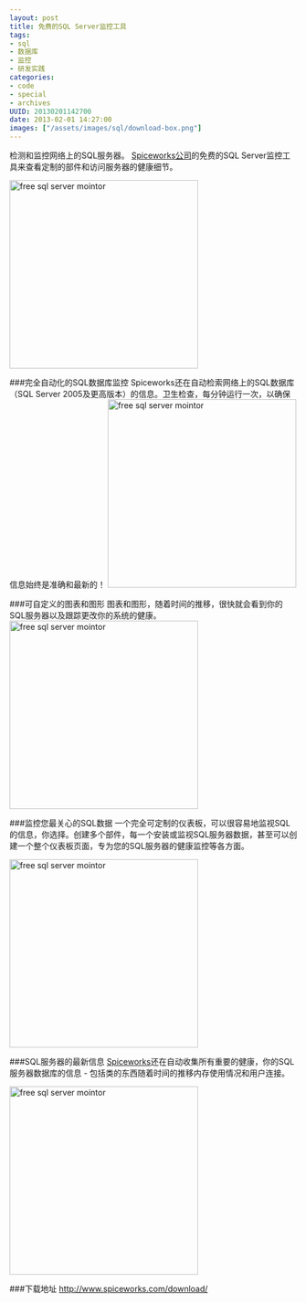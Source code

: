 ```yaml
--- 
layout: post
title: 免费的SQL Server监控工具
tags: 
- sql
- 数据库
- 监控
- 研发实践
categories:
- code
- special
- archives
UUID: 20130201142700
date: 2013-02-01 14:27:00
images: ["/assets/images/sql/download-box.png"]
---
```


检测和监控网络上的SQL服务器。  <a href="http://www.spiceworks.com/download/" alt="free sql server mointor">Spiceworks公司</a>的免费的SQL Server监控工具来查看定制的部件和访问服务器的健康细节。

<a href="{{site.static_url}}/assets/images/sql/screen1.png" rel="prettyPhoto[{{page.UUID}}]" alt="free sql server mointor" >
<img src="{{site.static_url}}/assets/images/sql/screen1.png" width="330px"  alt="free sql server mointor" class="img-center" />
</a>

###完全自动化的SQL数据库监控
Spiceworks还在自动检索网络上的SQL数据库（SQL Server 2005及更高版本）的信息。卫生检查，每分钟运行一次，以确保信息始终是准确和最新的！
<a href="{{site.static_url}}/assets/images/sql/screen2.png" rel="prettyPhoto[{{page.UUID}}]" alt="free sql server mointor" >
<img src="{{site.static_url}}/assets/images/sql/screen2.png" width="330px"  alt="free sql server mointor" class="img-center" />
</a>

###可自定义的图表和图形
图表和图形，随着时间的推移，很快就会看到你的SQL服务器以及跟踪更改你的系统的健康。
<a href="{{site.static_url}}/assets/images/sql/screen3.png" rel="prettyPhoto[{{page.UUID}}]" alt="free sql server mointor" >
<img src="{{site.static_url}}/assets/images/sql/screen3.png" width="330px"  alt="free sql server mointor" class="img-center" />
</a>


###监控您最关心的SQL数据
一个完全可定制的仪表板，可以很容易地监视SQL的信息，你选择。创建多个部件，每一个安装或监视SQL服务器数据，甚至可以创建一个整个仪表板页面，专为您的SQL服务器的健康监控等各方面。

<a href="{{site.static_url}}/assets/images/sql/screen4.png" rel="prettyPhoto[{{page.UUID}}]" alt="free sql server mointor" >
<img src="{{site.static_url}}/assets/images/sql/screen4.png" width="330px"  alt="free sql server mointor" class="img-center" />
</a>

###SQL服务器的最新信息
 <a href="http://www.spiceworks.com/download/" alt="free sql server mointor">Spiceworks</a>还在自动收集所有重要的健康，你的SQL服务器数据库的信息 - 包括类的东西随着时间的推移内存使用情况和用户连接。

<a href="{{site.static_url}}/assets/images/sql/screen5.png" rel="prettyPhoto[{{page.UUID}}]" alt="free sql server mointor" >
<img src="{{site.static_url}}/assets/images/sql/screen5.png" width="330px"  alt="free sql server mointor" class="img-center" />
</a>

###<span style="color:read">下载地址</span>
<a href="http://www.spiceworks.com/download/" alt="free sql server mointor">http://www.spiceworks.com/download/</a>

